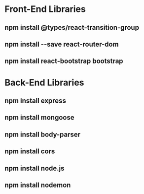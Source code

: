 # Front-End Libraries
##   npm install @types/react-transition-group
##   npm install --save react-router-dom
##   npm install react-bootstrap bootstrap

# Back-End Libraries
##   npm install express
##   npm install mongoose
##   npm install body-parser
##   npm install cors
##   npm install node.js
##   npm install nodemon